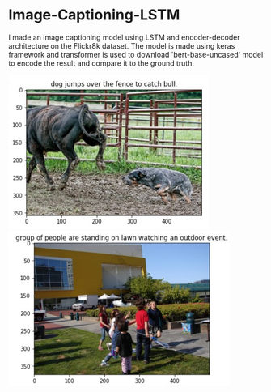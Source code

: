 # Image-Captioning-LSTM
I made an image captioning model using LSTM and encoder-decoder architecture on the Flickr8k dataset. The model is made using keras framework and transformer is used to download 'bert-base-uncased' model to encode the result and compare it to the ground truth.
<br>
<div style="display: block;
  margin-left: auto;
  margin-right: auto;">
  <img src="/images/image1.jpg" alt="Alt text" title="Optional title">
  <img src="/images/image2.jpg" alt="Alt text" title="Optional title">
 <div>

